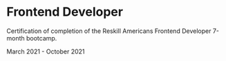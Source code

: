 # Frontend Developer

Certification of completion of the Reskill Americans Frontend Developer
7-month bootcamp.

March 2021 - October 2021
